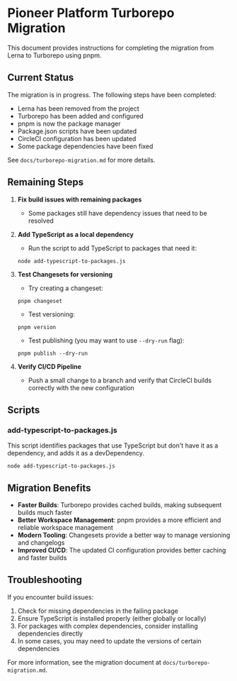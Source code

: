 # Pioneer Platform Turborepo Migration

This document provides instructions for completing the migration from Lerna to Turborepo using pnpm.

## Current Status

The migration is in progress. The following steps have been completed:

- Lerna has been removed from the project
- Turborepo has been added and configured
- pnpm is now the package manager
- Package.json scripts have been updated
- CircleCI configuration has been updated
- Some package dependencies have been fixed

See `docs/turborepo-migration.md` for more details.

## Remaining Steps

1. **Fix build issues with remaining packages**
   - Some packages still have dependency issues that need to be resolved

2. **Add TypeScript as a local dependency**
   - Run the script to add TypeScript to packages that need it:
   ```
   node add-typescript-to-packages.js
   ```
   
3. **Test Changesets for versioning**
   - Try creating a changeset:
   ```
   pnpm changeset
   ```
   - Test versioning:
   ```
   pnpm version
   ```
   - Test publishing (you may want to use `--dry-run` flag):
   ```
   pnpm publish --dry-run
   ```

4. **Verify CI/CD Pipeline**
   - Push a small change to a branch and verify that CircleCI builds correctly with the new configuration

## Scripts

### add-typescript-to-packages.js
This script identifies packages that use TypeScript but don't have it as a dependency, and adds it as a devDependency.

```
node add-typescript-to-packages.js
```

## Migration Benefits

- **Faster Builds**: Turborepo provides cached builds, making subsequent builds much faster
- **Better Workspace Management**: pnpm provides a more efficient and reliable workspace management
- **Modern Tooling**: Changesets provide a better way to manage versioning and changelogs
- **Improved CI/CD**: The updated CI configuration provides better caching and faster builds

## Troubleshooting

If you encounter build issues:

1. Check for missing dependencies in the failing package
2. Ensure TypeScript is installed properly (either globally or locally)
3. For packages with complex dependencies, consider installing dependencies directly
4. In some cases, you may need to update the versions of certain dependencies

For more information, see the migration document at `docs/turborepo-migration.md`. 